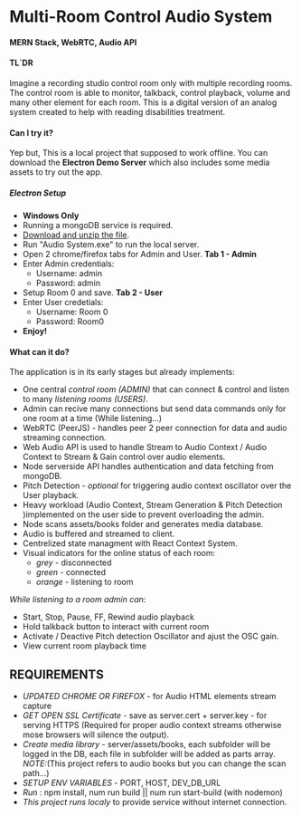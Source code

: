# Multi-Room Control Audio System
#### MERN Stack, WebRTC, Audio API

#### TL`DR
Imagine a recording studio control room only with multiple recording rooms.
The control room is able to monitor, talkback, control playback, volume and many other element for each room. This is a digital version of an analog system created to help with reading disabilities treatment.

#### Can I try it?
Yep but, This is a local project that supposed to work offline. 
You can download the **Electron Demo Server** which also includes some media assets to try out the app.

##### Electron Setup

* **Windows Only**
* Running a mongoDB service is required.
* [Download and unzip the file](https://drive.google.com/open?id=13xzngjy94ZKIXhz2Innc1j7BoBsahv57 "Electron Demo").
* Run "Audio System.exe" to run the local server.
* Open 2 chrome/firefox tabs for Admin and User.
**Tab 1 - Admin**
* Enter Admin credentials:
    * Username: admin
    * Password: admin
* Setup Room 0 and save.
**Tab 2 - User**
* Enter User credetials:
    * Username: Room 0
    * Password: Room0
* **Enjoy!**

#### What can it do?
The application is in its early stages but already implements: 
* One central *control room (ADMIN)* that can connect & control and listen to many *listening rooms (USERS)*.
* Admin can recive many connections but send data commands only for one room at a time (While listening...)
* WebRTC (PeerJS) - handles peer 2 peer connection for data and audio streaming connection.
* Web Audio API is used to handle Stream to Audio Context / Audio Context  to Stream & Gain control over audio elements.
* Node serverside API handles authentication and data fetching from mongoDB.
* Pitch Detection - *optional* for triggering audio context oscillator over the User playback.
* Heavy workload (Audio Context, Stream Generation & Pitch Detection )implemented on the user side to prevent overloading the admin.
* Node scans assets/books folder and generates media database.
* Audio is buffered and streamed to client.
* Centrelized state managment with React Context System.
* Visual indicators for the online status of each room: 
    * *grey* - disconnected
    * *green* - connected 
    * *orange* - listening to room

*While listening to a room admin can:*

* Start, Stop, Pause, FF, Rewind audio playback
* Hold talkback button to interact with current room
* Activate / Deactive Pitch detection Oscillator and ajust the OSC gain.
* View current room playback time

## REQUIREMENTS
* *UPDATED CHROME OR FIREFOX* - for Audio HTML elements stream capture
* *GET OPEN SSL Certificate* - save as server.cert + server.key - for serving HTTPS (Required for proper audio context streams otherwise mose browsers will silence the output).
* *Create media library* - server/assets/books, each subfolder will be logged in the DB, each file in subfolder will be added as parts array. *NOTE:*(This project refers to audio books but you can change the scan path...)
* *SETUP ENV VARIABLES* - PORT, HOST, DEV_DB_URL
* *Run* : npm install, num run build || num run start-build (with nodemon)
* *This project runs localy* to provide service without internet connection.
